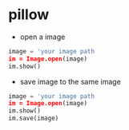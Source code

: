 # pillow

- open a image

```py
image = 'your image path
im = Image.open(image)
im.show()
```

- save image to the same image

```py
image = 'your image path
im = Image.open(image)
im.show()
im.save(image)
```

